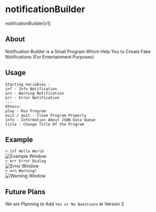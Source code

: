 # notificationBuilder
notificationBuilder[v1]
## About
Notification Builder is a Small Program Which Help You to Create Fake Notifications (For Entertainment Purposes)
## Usage
```
Starting Variables :
inf - Info Notification
wrn - Warning Notification
err - Error Notification
---
Others:
play - Run Program
exit / quit - Close Program Properly
info - Information About JSON Data Queue
title - Change Title Of the Program
```
## Example
`> inf Hello World`     
![Example Window](https://cdn.discordapp.com/attachments/935171913146318941/968584744629575700/unknown.png)   
`> err Error Dialog`   
![Error Window](https://cdn.discordapp.com/attachments/935171913146318941/968585197211746375/error.png)   
`> wrn Warning!`   
![Warning Window](https://cdn.discordapp.com/attachments/935171913146318941/968585638104428584/warning.png)
## Future Plans
We are Planning to Add `Yes or No Questions` at Version 2
